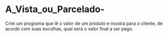 # A_Vista_ou_Parcelado-
 Criei um programa que lê o valor de um produto e mostra para o cliente, de acordo com suas escolhas, qual será o valor final a ser pago.
